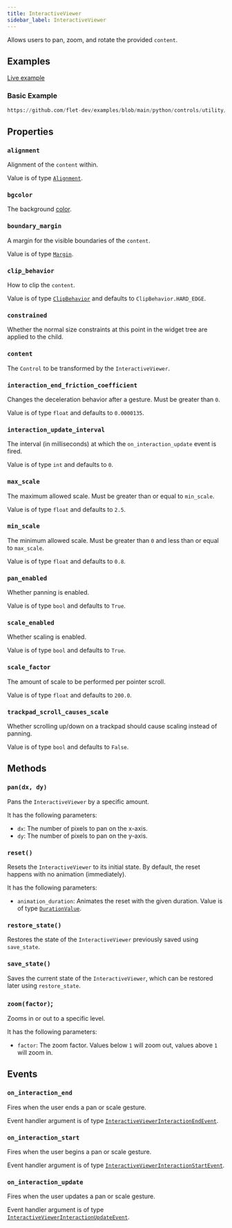 ```yaml
---
title: InteractiveViewer
sidebar_label: InteractiveViewer
---
```


Allows users to pan, zoom, and rotate the provided `content`.

## Examples

[Live example](https://flet-controls-gallery.fly.dev/utility/interactiveviewer)

### Basic Example

```python reference
https://github.com/flet-dev/examples/blob/main/python/controls/utility/interactive-viewer/interactive-viewer-example.py
```

## Properties

### `alignment`

Alignment of the `content` within.

Value is of type [`Alignment`](/docs/reference/types/alignment).

### `bgcolor`

The background [color](/docs/reference/colors).

### `boundary_margin`

A margin for the visible boundaries of the `content`.

Value is of type [`Margin`](/docs/reference/types/margin).

### `clip_behavior`

How to clip the `content`.

Value is of type [`ClipBehavior`](/docs/reference/types/clipbehavior) and defaults to `ClipBehavior.HARD_EDGE`.

### `constrained`

Whether the normal size constraints at this point in the widget tree are applied to the child.

### `content`

The `Control` to be transformed by the `InteractiveViewer`.

### `interaction_end_friction_coefficient`

Changes the deceleration behavior after a gesture. Must be greater than `0`.

Value is of type `float` and defaults to `0.0000135`.

### `interaction_update_interval`

The interval (in milliseconds) at which the `on_interaction_update` event is fired.

Value is of type `int` and defaults to `0`.

### `max_scale`

The maximum allowed scale. Must be greater than or equal to `min_scale`.

Value is of type `float` and defaults to `2.5`.

### `min_scale`

The minimum allowed scale. Must be greater than `0` and less than or equal to `max_scale`.

Value is of type `float` and defaults to `0.8`.

### `pan_enabled`

Whether panning is enabled.

Value is of type `bool` and defaults to `True`.

### `scale_enabled`

Whether scaling is enabled.

Value is of type `bool` and defaults to `True`.

### `scale_factor`

The amount of scale to be performed per pointer scroll.

Value is of type `float` and defaults to `200.0`.

### `trackpad_scroll_causes_scale`

Whether scrolling up/down on a trackpad should cause scaling instead of panning.

Value is of type `bool` and defaults to `False`.

## Methods

### `pan(dx, dy)`

Pans the `InteractiveViewer` by a specific amount.

It has the following parameters:
- `dx`: The number of pixels to pan on the x-axis.
- `dy`: The number of pixels to pan on the y-axis.

### `reset()`

Resets the `InteractiveViewer` to its initial state. By default, the reset happens with no animation (immediately).

It has the following parameters:
- `animation_duration`: Animates the reset with the given duration. Value is of type [`DurationValue`](/docs/reference/types/aliases#durationvalue).

### `restore_state()`

Restores the state of the `InteractiveViewer` previously saved using `save_state`.

### `save_state()`

Saves the current state of the `InteractiveViewer`, which can be restored later using `restore_state`.

### `zoom(factor)`;

Zooms in or out to a specific level.

It has the following parameters:
- `factor`: The zoom factor. Values below `1` will zoom out, values above `1` will zoom in.

## Events

### `on_interaction_end`

Fires when the user ends a pan or scale gesture.

Event handler argument is of type [`InteractiveViewerInteractionEndEvent`](/docs/reference/types/interactiveviewerinteractionendevent).

### `on_interaction_start`

Fires when the user begins a pan or scale gesture.

Event handler argument is of type [`InteractiveViewerInteractionStartEvent`](/docs/reference/types/interactiveviewerinteractionstartevent).

### `on_interaction_update`

Fires when the user updates a pan or scale gesture.

Event handler argument is of type [`InteractiveViewerInteractionUpdateEvent`](/docs/reference/types/interactiveviewerinteractionupdateevent).
